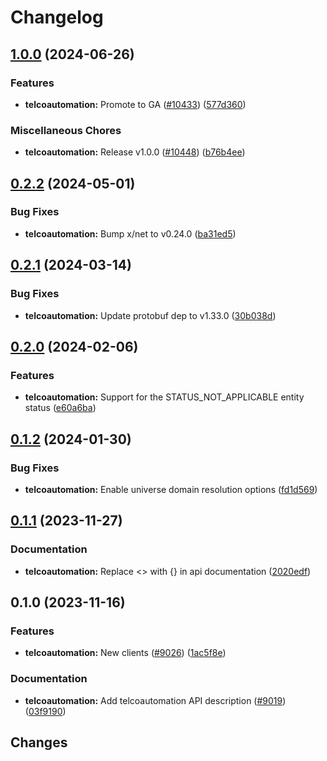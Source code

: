 # Changelog



## [1.0.0](https://github.com/googleapis/google-cloud-go/compare/telcoautomation/v0.2.2...telcoautomation/v1.0.0) (2024-06-26)


### Features

* **telcoautomation:** Promote to GA ([#10433](https://github.com/googleapis/google-cloud-go/issues/10433)) ([577d360](https://github.com/googleapis/google-cloud-go/commit/577d36096b966a8385e2d24a51f62d6e8ce8d2dc))


### Miscellaneous Chores

* **telcoautomation:** Release v1.0.0 ([#10448](https://github.com/googleapis/google-cloud-go/issues/10448)) ([b76b4ee](https://github.com/googleapis/google-cloud-go/commit/b76b4ee3617f18a9b1f8eb1a1f0e6ac8c75e9e17))

## [0.2.2](https://github.com/googleapis/google-cloud-go/compare/telcoautomation/v0.2.1...telcoautomation/v0.2.2) (2024-05-01)


### Bug Fixes

* **telcoautomation:** Bump x/net to v0.24.0 ([ba31ed5](https://github.com/googleapis/google-cloud-go/commit/ba31ed5fda2c9664f2e1cf972469295e63deb5b4))

## [0.2.1](https://github.com/googleapis/google-cloud-go/compare/telcoautomation/v0.2.0...telcoautomation/v0.2.1) (2024-03-14)


### Bug Fixes

* **telcoautomation:** Update protobuf dep to v1.33.0 ([30b038d](https://github.com/googleapis/google-cloud-go/commit/30b038d8cac0b8cd5dd4761c87f3f298760dd33a))

## [0.2.0](https://github.com/googleapis/google-cloud-go/compare/telcoautomation/v0.1.2...telcoautomation/v0.2.0) (2024-02-06)


### Features

* **telcoautomation:** Support for the STATUS_NOT_APPLICABLE entity status ([e60a6ba](https://github.com/googleapis/google-cloud-go/commit/e60a6ba01acf2ef2e8d12e23ed5c6e876edeb1b7))

## [0.1.2](https://github.com/googleapis/google-cloud-go/compare/telcoautomation/v0.1.1...telcoautomation/v0.1.2) (2024-01-30)


### Bug Fixes

* **telcoautomation:** Enable universe domain resolution options ([fd1d569](https://github.com/googleapis/google-cloud-go/commit/fd1d56930fa8a747be35a224611f4797b8aeb698))

## [0.1.1](https://github.com/googleapis/google-cloud-go/compare/telcoautomation/v0.1.0...telcoautomation/v0.1.1) (2023-11-27)


### Documentation

* **telcoautomation:** Replace &lt;&gt; with {} in api documentation ([2020edf](https://github.com/googleapis/google-cloud-go/commit/2020edff24e3ffe127248cf9a90c67593c303e18))

## 0.1.0 (2023-11-16)


### Features

* **telcoautomation:** New clients ([#9026](https://github.com/googleapis/google-cloud-go/issues/9026)) ([1ac5f8e](https://github.com/googleapis/google-cloud-go/commit/1ac5f8e27ce5e1d7012544cca69d0fd917442738))


### Documentation

* **telcoautomation:** Add telcoautomation API description ([#9019](https://github.com/googleapis/google-cloud-go/issues/9019)) ([03f9190](https://github.com/googleapis/google-cloud-go/commit/03f9190c36f69458e332d4f1b2e5edfd095899ad))

## Changes
